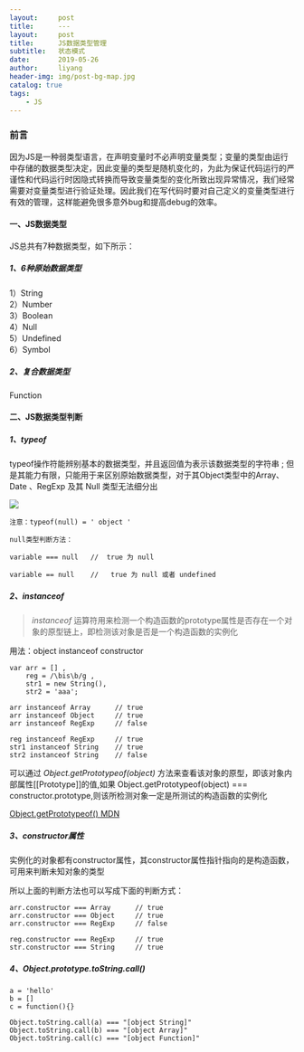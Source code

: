 ```yaml
---
layout:     post
title:      ---
layout:     post
title:      JS数据类型管理
subtitle:   状态模式
date:       2019-05-26
author:     liyang
header-img: img/post-bg-map.jpg
catalog: true
tags:
    - JS
---
```


### 前言
因为JS是一种弱类型语言，在声明变量时不必声明变量类型；变量的类型由运行中存储的数据类型决定，因此变量的类型是随机变化的，为此为保证代码运行的严谨性和代码运行时因隐式转换而导致变量类型的变化所致出现异常情况，我们经常需要对变量类型进行验证处理。因此我们在写代码时要对自己定义的变量类型进行有效的管理，这样能避免很多意外bug和提高debug的效率。

#### 一、JS数据类型
JS总共有7种数据类型，如下所示：

##### 1、6种原始数据类型
1）String  
2）Number  
3）Boolean  
4）Null  
5）Undefined  
6）Symbol

##### 2、复合数据类型
Function


#### 二、JS数据类型判断
##### 1、typeof
typeof操作符能辨别基本的数据类型，并且返回值为表示该数据类型的字符串 ; 但是其能力有限，只能用于来区别原始数据类型，对于其Object类型中的Array、Date 、RegExp 及其 Null 类型无法细分出

![](http://dev.fenzhitech.com/res/38c0a5317dd281fad14aa63c52a1817f.jpg)


```
注意：typeof(null) = ' object '  

null类型判断方法：

variable === null   //  true 为 null

variable == null    //   true 为 null 或者 undefined

```

##### 2、instanceof

> *instanceof* 运算符用来检测一个构造函数的prototype属性是否存在一个对象的原型链上，即检测该对象是否是一个构造函数的实例化

用法：object instanceof constructor

```
var arr = [] ,
    reg = /\bis\b/g ,
    str1 = new String(),
    str2 = 'aaa';

arr instanceof Array      // true
arr instanceof Object     // true
arr instanceof RegExp     // false

reg instanceof RegExp     // true
str1 instanceof String    // true
str2 instanceof String    // false

```

可以通过 *Object.getPrototypeof(object)* 方法来查看该对象的原型，即该对象内部属性[[Prototype]]的值,如果 Object.getPrototypeof(object) === constructor.prototype,则该所检测对象一定是所测试的构造函数的实例化

[Object.getPrototypeof() MDN](https://developer.mozilla.org/zh-CN/docs/Web/JavaScript/Reference/Global_Objects/Object/getprototypeof)

##### 3、constructor属性

实例化的对象都有constructor属性，其constructor属性指针指向的是构造函数，可用来判断未知对象的类型

所以上面的判断方法也可以写成下面的判断方式：

```
arr.constructor === Array      // true
arr.constructor === Object     // true
arr.constructor === RegExp     // false

reg.constructor === RegExp     // true
str.constructor === String     // true

```

##### 4、Object.prototype.toString.call()　

```
a = 'hello'
b = []
c = function(){}

Object.toString.call(a) === "[object String]"
Object.toString.call(b) === "[object Array]"
Object.toString.call(c) === "[object Function]"

```
